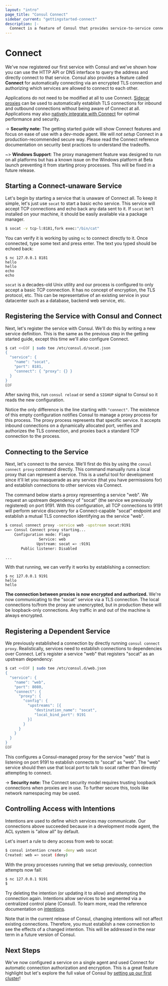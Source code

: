```yaml
---
layout: "intro"
page_title: "Consul Connect"
sidebar_current: "gettingstarted-connect"
description: |-
  Connect is a feature of Consul that provides service-to-service connection authorization and encryption using mutual TLS. This ensures that all service communication in your datacenter is encrypted and that the rules of what services can communicate is centrally managed with Consul.
---
```


# Connect

We've now registered our first service with Consul and we've shown how you
can use the HTTP API or DNS interface to query the address and directly connect
to that service. Consul also provides a feature called **Connect** for
automatically connecting via an encrypted TLS connection and authorizing
which services are allowed to connect to each other.

Applications do not need to be modified at all to use Connect.
[Sidecar proxies](/docs/connect/proxies.html) can be used
to automatically establish TLS connections for inbound and outbound connections
without being aware of Connect at all. Applications may also
[natively integrate with Connect](/docs/connect/native.html)
for optimal performance and security.

-> **Security note:** The getting started guide will show Connect features
and focus on ease of use with a dev-mode agent. We will _not setup_ Connect in a
production-recommended secure way. Please read the Connect reference
documentation on security best practices to understand the tradeoffs.

~> **Windows Support**: The proxy management feature was designed to run on all platforms but has a known issue on the Windows platform at Beta launch preventing it from starting proxy processes. This will be fixed in a future release.

## Starting a Connect-unaware Service

Let's begin by starting a service that is unaware of Connect all. To
keep it simple, let's just use `socat` to start a basic echo service. This
service will accept TCP connections and echo back any data sent to it. If
`socat` isn't installed on your machine, it should be easily available via
a package manager.

```sh
$ socat -v tcp-l:8181,fork exec:"/bin/cat"
```

You can verify it is working by using `nc` to connect directly to it. Once
connected, type some text and press enter. The text you typed should be
echoed back:

```
$ nc 127.0.0.1 8181
hello
hello
echo
echo
```

`socat` is a decades-old Unix utility and our process is configured to
only accept a basic TCP connection. It has no concept of encryption, the
TLS protocol, etc. This can be representative of an existing service in
your datacenter such as a database, backend web service, etc.

## Registering the Service with Consul and Connect

Next, let's register the service with Consul. We'll do this by writing
a new service definition. This is the same as the previous step in the
getting started guide, except this time we'll also configure Connect.

```sh
$ cat <<EOF | sudo tee /etc/consul.d/socat.json
{
  "service": {
    "name": "socat",
    "port": 8181,
    "connect": { "proxy": {} }
  }
}
EOF
```

After saving this, run `consul reload` or send a `SIGHUP` signal to Consul
so it reads the new configuration.

Notice the only difference is the line starting with `"connect"`. The
existence of this empty configuration notifies Consul to manage a
proxy process for this process.
The proxy process represents that specific service. It accepts inbound
connections on a dynamically allocated port, verifies and authorizes the TLS
connection, and proxies back a standard TCP connection to the process.

## Connecting to the Service

Next, let's connect to the service. We'll first do this by using the
`consul connect proxy` command directly. This command manually runs a local
proxy that can represent a service. This is a useful tool for development
since it'll let you masquerade as any service (that you have permissions for)
and establish connections to other services via Connect.

The command below starts a proxy representing a service "web". We request
an upstream dependency of "socat" (the service we previously registered)
on port 9191. With this configuration, all TCP connections to 9191 will
perform service discovery for a Connect-capable "socat" endpoint and establish
a mutual TLS connection identifying as the service "web".

```sh
$ consul connect proxy -service web -upstream socat:9191
==> Consul Connect proxy starting...
    Configuration mode: Flags
               Service: web
              Upstream: socat => :9191
       Public listener: Disabled

...
```

With that running, we can verify it works by establishing a connection:

```
$ nc 127.0.0.1 9191
hello
hello
```

**The connection between proxies is now encrypted and authorized.**
We're now communicating to the "socat" service via a TLS connection.
The local connections to/from the proxy are unencrypted, but in production
these will be loopback-only connections. Any traffic in and out of the
machine is always encrypted.

## Registering a Dependent Service

We previously established a connection by directly running
`consul connect proxy`. Realistically, services need to establish connections
to dependencies over Connect. Let's register a service "web" that registers
"socat" as an upstream dependency:

```sh
$ cat <<EOF | sudo tee /etc/consul.d/web.json
{
  "service": {
    "name": "web",
    "port": 8080,
    "connect": {
      "proxy": {
        "config": {
          "upstreams": [{
             "destination_name": "socat",
             "local_bind_port": 9191
          }]
        }
      }
    }
  }
}
EOF
```

This configures a Consul-managed proxy for the service "web" that
is listening on port 9191 to establish connects to "socat" as "web". The
"web" service should then use that local port to talk to socat rather than
directly attempting to connect.

-> **Security note:** The Connect security model requires trusting
loopback connections when proxies are in use. To further secure this,
tools like network namespacing may be used.

## Controlling Access with Intentions

Intentions are used to define which services may communicate. Our connections
above succeeded because in a development mode agent, the ACL system is "allow
all" by default.

Let's insert a rule to deny access from web to socat:

```sh
$ consul intention create -deny web socat
Created: web => socat (deny)
```

With the proxy processes running that we setup previously, connection
attempts now fail:

```sh
$ nc 127.0.0.1 9191
$
```

Try deleting the intention (or updating it to allow) and attempting the
connection again. Intentions allow services to be segmented via a centralized
control plane (Consul). To learn more, read the reference documentation on
[intentions](/docs/connect/intentions.html).

Note that in the current release of Consul, changing intentions will not
affect existing connections. Therefore, you must establish a new connection
to see the effects of a changed intention. This will be addressed in the near
term in a future version of Consul.

## Next Steps

We've now configured a service on a single agent and used Connect for
automatic connection authorization and encryption. This is a great feature
highlight but let's explore the full value of Consul by [setting up our
first cluster](/intro/getting-started/join.html)!
